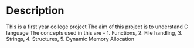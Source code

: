 # Description
 This is a first year college project
 The aim of this project is to understand C language
 The concepts used in this are - 1. Functions, 2. File handling, 3. Strings, 4. Structures, 5. Dynamic Memory Allocation

